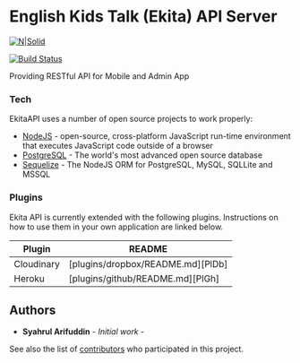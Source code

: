 # English Kids Talk (Ekita) API Server

[![N|Solid](https://cldup.com/dTxpPi9lDf.thumb.png)](https://nodesource.com/products/nsolid)

[![Build Status](https://travis-ci.org/joemccann/dillinger.svg?branch=master)](https://travis-ci.org/joemccann/dillinger)

Providing RESTful API for Mobile and Admin App
### Tech

EkitaAPI uses a number of open source projects to work properly:

* [NodeJS](http://nodejs.org) - open-source, cross-platform JavaScript run-time environment that executes JavaScript code outside of a browser
* [PostgreSQL](http://postgresql.org) - The world's most advanced open source database
* [Sequelize](http://docs.sequelizejs.com) - The NodeJS ORM for PostgreSQL, MySQL, SQLLite and MSSQL

### Plugins

Ekita API is currently extended with the following plugins. Instructions on how to use them in your own application are linked below.

| Plugin | README |
| ------ | ------ |
| Cloudinary | [plugins/dropbox/README.md][PlDb] |
| Heroku | [plugins/github/README.md][PlGh] |

## Authors

* **Syahrul Arifuddin** - *Initial work* - 

See also the list of [contributors](https://github.com/bossyahrul/EnglishKidsTalkAPI/graphs/contributors) who participated in this project.